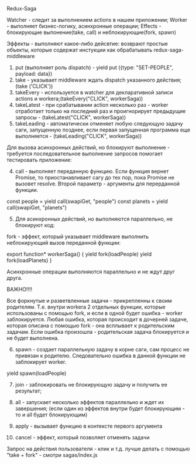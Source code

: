Redux-Saga

Watcher - следит за выполнением actions в нашем приложении;
Worker - выполняет бизнес-логику, асинхронные операции;
Effects - блокирующие выпонение(take, call) и неблокирующие(fork, spawn)

Эффекты - выполняют какое-либо дейсвтие: возврают простые объекты, которые содержат инстукции как обрабатывать redux-saga-middleware
1) put (выполняет роль dispatch) - yield put ({type: "SET-PEOPLE", payload: data})
2) take - указывает middleware ждать dispatch указанного действия; (take ('CLICK'))
3) takeEvery - используется в watcher для декларативной записи actions и workera;(takeEvery("CLICK", workerSaga))
4) takeLatest - при срабатывании action несколько раз - worker отработает только на последний раз и проигнорирует предыдущие запросы - (takeLatest("CLICK", workerSaga))
5) takeLeading - автоматически отменяет любую следующую задачу саги, запущенную позднее, если первая запущенная программа еще выполняется - (takeLeading("CLICK", workerSaga))


Для вызова асинхронных действий, но блокируют выполнение - требуется последовательное выполнение запросов помогает тестировать приложение: 

4) call - выполняет переданную функцию. Если функция вернет Promise, то приостанавливает сагу до тех пор, пока Promise не вызовет resolve. Второй параметр - аргументы для перерданной функции.

const people = yield call(swapiGet, "people")
const planets = yield call(swapiGet, "planets")


5) Для асинхронных действий, но выполняются параллельно, не блокируют код:

fork - эффект, который указывает middleware выполнить неблокирующий вызов переданной функции:

export function* workerSaga() {
  yield fork(loadPeople)
  yield fork(loadPlanets)
}

Асинхронные операции выполняются параллельно и не ждут друг друга.

ВАЖНО!!!! 

Все форкнутые и разветвленные задачи -  прикрепленны к своим родителям.
Т.е. внутри workera 2 отдельных функции, которые использованы с помощью fork, и если в одной будет ошибка - worker заблокируется.
Любая ошибка, которая происходит в дочерней задаче, которая описана с помощью fork - она всплывает к родительским задачам.
Если ошибка произошла - родительская задача блокируется и не будет выполнена.

6) spawn - создает параллельную задачу в корне саги, сам процесс не привязан к родителю. Следовательно ошибка в данной функции не заблокирует worker.

yield spawn(loadPeople)


7) join - заблокировать не блокирующую задачу и получить ее результат;

8) all - запускает несколько эффектов параллельно и ждет их завершения;
   (если один из эффектов внутри будет блокирующим - то и all будет блокирующим)

9) apply - вызывает функцию в контексте первого аргумента

10) cancel - эффект, который позволяет отменять задачи


Запрос на действия пользователя - клик и т.д. лучше делать с помощью "take + fork" - смотри sagas/index.js